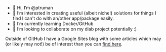- 👋 Hi, I’m @ptruman
- 👀 I’m interested in creating useful (albeit niche!) solutions for things I find I can't do with an/other app/package easily.
- 🌱 I’m currently learning Docker/GitHub
- 💞️ I’m looking to collaborate on my diab project potentially :)

Outside of GitHub I have a Google Sites blog with some articles which may (or likely may not!) be of interest than you can [find here](https://www.gothtech.co.uk).
